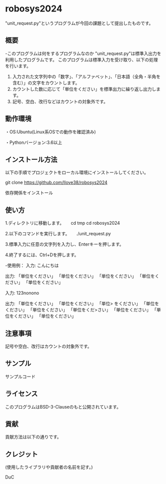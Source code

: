 # robosys2024

"unit_request.py"というプログラムが今回の課題として提出したものです。

## 概要

-このプログラムは何をするプログラムなのか
 "unit_request.py"は標準入出力を利用したプログラムです。
 このプログラムは標準入力を受け取り、以下の処理を行います。
 1. 入力された文字列中の「数字」、「アルファベット」、「日本語（全角・半角を含む）」の文字をカウントします。
 2. カウントした数に応じて「単位をください」を標準出力に繰り返し出力します。
 3. 記号、空白、改行などはカウントの対象外です。

## 動作環境

・OS:Ubuntu(Linux系OSでの動作を確認済み)

・Pythonバージョン:3.6以上

## インストール方法

以下の手順でプロジェクトをローカル環境にインストールしてください。

git clone https://github.com/Ilove38/robosys2024

依存関係をインストール


## 使い方

 1.ディレクトリに移動します。
　 cd tmp
   cd robosys2024
 
 2.以下のコマンドを実行します。
　 ./unit_request.py

 3.標準入力に任意の文字列を入力し、Enterキーを押します。

 4.終了するには、Ctrl+Dを押します。

-使用例：
  入力: こんにちは

  出力: 「単位をください」 「単位をください」 「単位をください」 「単位をください」 「単位をください」
 
 入力: 123nonono

 出力: 「単位をください」 「単位をください」 「単位>
をください」 「単位をください」 「単位をください」 「単位をくだ>さい」 「単位をください」 「単位をください」 「単位をください」                                                             
## 注意事項
記号や空白、改行はカウントの対象外です。

## サンプル

サンプルコード

## ライセンス

このプログラムはBSD-3-Clauseのもと公開されています。

## 貢献

貢献方法は以下の通りです。

## クレジット
(使用したライブラリや貢献者の名前を記す。)


DuC
